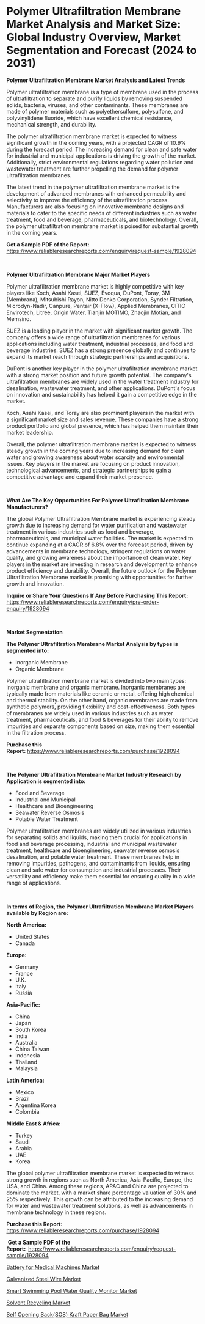 <p><h1>Polymer Ultrafiltration Membrane Market Analysis and Market Size: Global Industry Overview, Market Segmentation and Forecast (2024 to 2031)</h1></p><p><strong>Polymer Ultrafiltration Membrane Market Analysis and Latest Trends</strong></p>
<p><p>Polymer ultrafiltration membrane is a type of membrane used in the process of ultrafiltration to separate and purify liquids by removing suspended solids, bacteria, viruses, and other contaminants. These membranes are made of polymer materials such as polyethersulfone, polysulfone, and polyvinylidene fluoride, which have excellent chemical resistance, mechanical strength, and durability.</p><p>The polymer ultrafiltration membrane market is expected to witness significant growth in the coming years, with a projected CAGR of 10.9% during the forecast period. The increasing demand for clean and safe water for industrial and municipal applications is driving the growth of the market. Additionally, strict environmental regulations regarding water pollution and wastewater treatment are further propelling the demand for polymer ultrafiltration membranes.</p><p>The latest trend in the polymer ultrafiltration membrane market is the development of advanced membranes with enhanced permeability and selectivity to improve the efficiency of the ultrafiltration process. Manufacturers are also focusing on innovative membrane designs and materials to cater to the specific needs of different industries such as water treatment, food and beverage, pharmaceuticals, and biotechnology. Overall, the polymer ultrafiltration membrane market is poised for substantial growth in the coming years.</p></p>
<p><strong>Get a Sample PDF of the Report:&nbsp;</strong> <a href="https://www.reliableresearchreports.com/enquiry/request-sample/1928094">https://www.reliableresearchreports.com/enquiry/request-sample/1928094</a></p>
<p>&nbsp;</p>
<p><strong>Polymer Ultrafiltration Membrane Major Market Players</strong></p>
<p><p>Polymer ultrafiltration membrane market is highly competitive with key players like Koch, Asahi Kasei, SUEZ, Evoqua, DuPont, Toray, 3M (Membrana), Mitsubishi Rayon, Nitto Denko Corporation, Synder Filtration, Microdyn-Nadir, Canpure, Pentair (X-Flow), Applied Membranes, CITIC Envirotech, Litree, Origin Water, Tianjin MOTIMO, Zhaojin Motian, and Memsino.</p><p>SUEZ is a leading player in the market with significant market growth. The company offers a wide range of ultrafiltration membranes for various applications including water treatment, industrial processes, and food and beverage industries. SUEZ has a strong presence globally and continues to expand its market reach through strategic partnerships and acquisitions.</p><p>DuPont is another key player in the polymer ultrafiltration membrane market with a strong market position and future growth potential. The company's ultrafiltration membranes are widely used in the water treatment industry for desalination, wastewater treatment, and other applications. DuPont's focus on innovation and sustainability has helped it gain a competitive edge in the market.</p><p>Koch, Asahi Kasei, and Toray are also prominent players in the market with a significant market size and sales revenue. These companies have a strong product portfolio and global presence, which has helped them maintain their market leadership.</p><p>Overall, the polymer ultrafiltration membrane market is expected to witness steady growth in the coming years due to increasing demand for clean water and growing awareness about water scarcity and environmental issues. Key players in the market are focusing on product innovation, technological advancements, and strategic partnerships to gain a competitive advantage and expand their market presence.</p></p>
<p>&nbsp;</p>
<p><strong>What Are The Key Opportunities For Polymer Ultrafiltration Membrane Manufacturers?</strong></p>
<p><p>The global Polymer Ultrafiltration Membrane market is experiencing steady growth due to increasing demand for water purification and wastewater treatment in various industries such as food and beverage, pharmaceuticals, and municipal water facilities. The market is expected to continue expanding at a CAGR of 6.8% over the forecast period, driven by advancements in membrane technology, stringent regulations on water quality, and growing awareness about the importance of clean water. Key players in the market are investing in research and development to enhance product efficiency and durability. Overall, the future outlook for the Polymer Ultrafiltration Membrane market is promising with opportunities for further growth and innovation.</p></p>
<p><strong>Inquire or Share Your Questions If Any Before Purchasing This Report:</strong> <a href="https://www.reliableresearchreports.com/enquiry/pre-order-enquiry/1928094">https://www.reliableresearchreports.com/enquiry/pre-order-enquiry/1928094</a></p>
<p>&nbsp;</p>
<p><strong>Market Segmentation</strong></p>
<p><strong>The Polymer Ultrafiltration Membrane Market Analysis by types is segmented into:</strong></p>
<p><ul><li>Inorganic Membrane</li><li>Organic Membrane</li></ul></p>
<p><p>Polymer ultrafiltration membrane market is divided into two main types: inorganic membrane and organic membrane. Inorganic membranes are typically made from materials like ceramic or metal, offering high chemical and thermal stability. On the other hand, organic membranes are made from synthetic polymers, providing flexibility and cost-effectiveness. Both types of membranes are widely used in various industries such as water treatment, pharmaceuticals, and food & beverages for their ability to remove impurities and separate components based on size, making them essential in the filtration process.</p></p>
<p><strong>Purchase this Report:&nbsp;</strong><a href="https://www.reliableresearchreports.com/purchase/1928094">https://www.reliableresearchreports.com/purchase/1928094</a></p>
<p>&nbsp;</p>
<p><strong>The Polymer Ultrafiltration Membrane Market Industry Research by Application is segmented into:</strong></p>
<p><ul><li>Food and Beverage</li><li>Industrial and Municipal</li><li>Healthcare and Bioengineering</li><li>Seawater Reverse Osmosis</li><li>Potable Water Treatment</li></ul></p>
<p><p>Polymer ultrafiltration membranes are widely utilized in various industries for separating solids and liquids, making them crucial for applications in food and beverage processing, industrial and municipal wastewater treatment, healthcare and bioengineering, seawater reverse osmosis desalination, and potable water treatment. These membranes help in removing impurities, pathogens, and contaminants from liquids, ensuring clean and safe water for consumption and industrial processes. Their versatility and efficiency make them essential for ensuring quality in a wide range of applications.</p></p>
<p>&nbsp;</p>
<p><strong>In terms of Region, the Polymer Ultrafiltration Membrane Market Players available by Region are:</strong></p>
<p>
    <p> <strong> North America: </strong>
        <ul>
            <li>United States</li>
            <li>Canada</li>
        </ul>
        </p> 
    <p> <strong> Europe: </strong>
        <ul>
            <li>Germany</li>
            <li>France</li>
            <li>U.K.</li>
            <li>Italy</li>
            <li>Russia</li>
        </ul>
        </p> 
    <p> <strong> Asia-Pacific: </strong>
        <ul>
            <li>China</li>
            <li>Japan</li>
            <li>South Korea</li>
            <li>India</li>
            <li>Australia</li>
            <li>China Taiwan</li>
            <li>Indonesia</li>
            <li>Thailand</li>
            <li>Malaysia</li>
        </ul>
        </p> 
    <p> <strong> Latin America: </strong>
        <ul>
            <li>Mexico</li>
            <li>Brazil</li>
            <li>Argentina Korea</li>
            <li>Colombia</li>
        </ul>
        </p> 
    <p> <strong> Middle East & Africa: </strong>
        <ul>
            <li>Turkey</li>
            <li>Saudi</li>
            <li>Arabia</li>
            <li>UAE</li>
            <li>Korea</li>
        </ul>
    </p>
    </p>
<p><p>The global polymer ultrafiltration membrane market is expected to witness strong growth in regions such as North America, Asia-Pacific, Europe, the USA, and China. Among these regions, APAC and China are projected to dominate the market, with a market share percentage valuation of 30% and 25% respectively. This growth can be attributed to the increasing demand for water and wastewater treatment solutions, as well as advancements in membrane technology in these regions.</p></p>
<p><strong>Purchase this Report: </strong><a href="https://www.reliableresearchreports.com/purchase/1928094">https://www.reliableresearchreports.com/purchase/1928094</a></p>
<p>&nbsp;<strong>Get a Sample PDF of the Report:&nbsp;&nbsp;</strong><a href="https://www.reliableresearchreports.com/enquiry/request-sample/1928094">https://www.reliableresearchreports.com/enquiry/request-sample/1928094</a></p>
<p><strong></strong></p>
<p><p><a href="https://cedar-agate-3da.notion.site/Global-Battery-for-Medical-Machines-Market-by-Types-Applications-and-Major-Players-with-Regional--82c3e2b53660470e905091ed1dfd3319">Battery for Medical Machines Market</a></p><p><a href="https://view.publitas.com/reportprime-1/galvanized-steel-wire-market-size-reflecting-a-forecast-till-2031-market-by-type-by-application-and-by-geography/">Galvanized Steel Wire Market</a></p><p><a href="https://circular-yam-9b9.notion.site/Smart-Swimming-Pool-Water-Quality-Monitor-Market-Dynamics-2024-2031-Also-about-Its-Market-Trends-P-a29f06966dd5492abf1e42f1805d095e">Smart Swimming Pool Water Quality Monitor Market</a></p><p><a href="https://view.publitas.com/reportprime-1/solvent-recycling-market-challenges-opportunities-and-growth-drivers-and-major-market-players-forecasted-for-period-from-2024-2031/">Solvent Recycling Market</a></p><p><a href="https://copper-carbon-84f.notion.site/Self-Opening-Sack-SOS-Kraft-Paper-Bag-Market-Size-Share-Trends-Analysis-Report-By-Material-By-T-4e6cc937cfc84f92a4e04e0a972b60be">Self Opening Sack(SOS) Kraft Paper Bag Market</a></p></p>